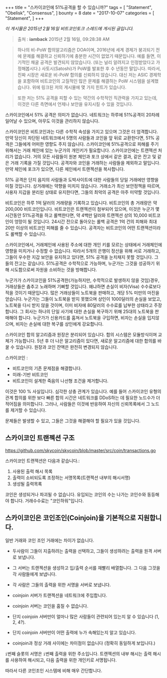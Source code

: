 +++
title = "스카이코인에 51%공격을 할 수 있습니까?"
tags = [
    "Statement",
    "Obelisk",
    "Consensus",
]
bounty = 8
date = "2017-10-07"
categories = [
    "Statement",
]
+++

*이 게시물은 2015년 2월 16일 비트코인토크 스레드에 게시된 글입니다.*

> 출처 : **iamback** 2015년 2월 16일, 09:28:38 AM

> 하나의 비-PoW 합의알고리즘은 DOA이며, 2016년에 세계 경제가 붕괴되기 전에 
문제를 해결하고 신뢰하기에 충분한 시간이 없었기 때문입니다.
예를 들면, 이기적인 채굴 공격은 발견되지 않았습니다.
(또는 널리 알려지고 인정받았다고 가정해봅시다.)
사토시(Satoshi)가 PoW를 발표한 후 수 년동안 말입니다.
따라서, 진짜 시장은 새로운 비-PoW 합의를 신뢰하지 않습니다.
대신 저는 ASIC 경제학을 포함하여 비트코인의 고질적인 
많은 문제를 해결하는 PoW 시스템을 설계했습니다.
위에 링크된 저의 게시물에 몇 가지 힌트가 있습니다.

> 또한 저는 51% 공격을 피할 수 있는 약간의 수학적인 직관력을 가지고 있는데, 
이것은 다른 측면에서 언제나 보안을 유지시킬 수 있을 것입니다.

스카이코인에서 51% 공격은 의미가 없습니다. 
네트워크는 하루에 51%공격이 20차례 일어날 수 있으며, 아무도 이것을 관리하지 않습니다.

스카이코인은 비트코인과는 다른 수학적 속성을 가지고 있으며 그것은 더 엄격합니다.
만약 당신이 차단된 네트워크에서 5명의 사람들과 코인을 앞 뒤로 교환한다면, 
51% 공격은 그들에게 어떠한 영향도 주지 않습니다.
스카이코인에 51%공격으로 피해를 주기 위해서는 거래 체인에 있는 누군가의 개인키가 필요합니다.
스카이코인에는 트랜젝션 처리가 없습니다.
거의 모든 사람들이 원본 체인과 포크 상에서 같은 결과, 
같은 잔고 및 같은 거래 기록을 가질 것입니다.
공격자와 코인을 거래하는 사람들을 제외하고 말입니다.
만약 체인에 포크가 있으면, 다른 체인에서 트랜젝션을 복사합니다.

51% 공격은 단지 음지의 사람들과 도박사이트에 대한 사람들의 당일 거래에만 영향을 미칠 것입니다.
상거래에는 약향을 미치지 않습니다.
거래소가 최신 보안정책을 따르며, 사용자 지갑을 분리된 상태로 유지한다면, 
그들의 최악의 공격은 아주 미약할 것입니다.

비트코인은 하루 1억 달러의 거래량을 기록하고 있습니다. 
비트코인의 총 거래량은 약 200,000 비트코인입니다. 
비트코인은 트랜젝션이 첨부되어 있으며, 
이것은 누군가 몇 시간동안 51%공격을 하고 롤백한다면, 
약 4백만 달러와 트랜젝션 상의 10,000 비트코인이 
엉망이 될 것입니다. 24시간 전으로 돌아오는 롤백 공격은 
1억 건의 피해와 최대 20만 이상의 비트코인 피해를 줄 수 있습니다.
공격자는 비트코인의 어떤 트랜젝션이라도 롤백할 수 있습니다.  

스카이코인에서, 거래체인에 사용된 주소에 대한 개인 키를 모르는 상태에서 
거래체인에 영향을 미치거나 수정할 수 없습니다.
따라서 5개의 은행이 정산을 위해 서로 거래하고, 
그들이 우수한 지갑 보안을 유지하고 있다면, 51% 공격을 눈치채지 못할 것입니다.
그들의 잔고는 같습니다. 51%공격은 수학적으로 가능하며, 
누군가는 그것을 성공하기 위해 시도함으로써 자원을 소비하는 것을 방해합니다.

누군가가 스카이코인을 51%공격한(가능하지만, 수학적으로 발생하지 않을 것임)경우, 
거래상들은 춤추고 노래하며 기뻐할 것입니다.
왜냐하면 손실이 비자(Visa) 수수료보다 적을 것이기 때문입니다.
많은 거래상들이 노트북을 판매하고, 개당 5% 미만의 마진을 얻습니다. 
누군가는 그들이 노트북을 받지 못했으며 상인이 1000달러의 손실을 보았고,
노트북을 다시 받지 않을 것이며, 이미 비자에 80달러의 수수료를 납부한 상태라고 주장합니다.
그 회사는 하나의 단일 사기에 대한 손실을 복구하기 위해 25대의 노트북을 판매해야 합니다.
누군가가 신용카드를 훔쳐서 노트북을 구입하면, 
비자는 손실을 입지않으며, 비자는 손실에 대한 복구를 상인에게 강요합니다.

스카이코인 합의 알고리즘과 원장은 분리되어 있습니다. 합의 시스템은 모듈방식이며 교체가 가능합니다. 
5년 후 더 나은 알고리즘이 있다면, 새로운 알고리즘에 대한 합의를 바꿀 수 있습니다. 원장과 코인 잔액은 완전히 변경되지 않습니다.

스카이코인 :

- 비트코인의 기존 문제점을 해결합니다.
- 미래-기반 비트코인
- 비트코인이 설계한 죽음의 나선형 조건을 제거합니다.

이것은 100 % 사실입니다. 심각한 상충 관계가 있습니다. 
예를 들어 스카이코인 유형의 관계 합의를 위한 보다 빠른 합의 시간은 
네트워크를 DDoS하는 데 필요한 노드수가 더 적어짐을 의미합니다. 
그러나, 사람들은 이것에 반응하여 자신의 신뢰목록에서 그 노드를 제거할 수 있습니다.

문제들은 발생할 수 있고, 그들은 그것을 해결해야 할 필요가 있을 것입니다.

## 스카이코인 트랜젝션 구조

https://github.com/skycoin/skycoin/blob/master/src/coin/transactions.go

스카이코인 트랜젝션은 다음과 같습니다.:

1) 사용된 출력 해시 목록
2) 출력이 소비되도록 조정하는 서명목록(트랜젝션 내부의 해시서명)
3) 생성될 출력목록

코인은 생성되거나 파괴될 수 없습니다. 유입되는 코인의 수는 나가는 코인수와 동등해야 합니다.
거래수수료는 "코인하워"입니다.

## 스카이코인은 코인조인(Coinjoin)을 기본적으로 지원합니다.

일반 거래와 코인 조인 거래에는 차이가 없습니다.

- 두사람이 그들이 지출하려는 출력을 선택하고, 그들이 생성하려는 출력을 원격 서버로 보냅니다. 
- 그 서버는 트랜젝션을 생성하고 입/출력 순서를 재빨리 배열합니다.
  그 다음 그것을 각 사람들에게 보냅니다.
- 각 사람은 그들의 출력을 위한 서명을 서버로 보냅니다.
- coinjoin 서버가 트랜젝션을 네트워크에 주입합니다.

- coinjoin 서버는 코인을 훔칠 수 없습니다.
- 단지 coinjoin 서버만이 얼마나 많은 사람들이 관련되어 있는지 알 수 있습니다 (1, 2, 4?).
- 단지 coinjoin 서버만이 어떤 출력에 누가 속해있는지 알고 있습니다.
- coinjoin과 정상 거래 사이에는 차이점이 없습니다 (정확히 동일하게 보입니다.)

`i`번째 슬롯의 서명은 `i`번째 출력을 위한 주소입니다. 
트랜젝션의 내부 해시는 출력 해시를 사용하여 해시되고, 
다음 출력을 위한 개인키로 서명됩니다.

따라서 다른 코인조인 시스템에 비해 매우 간단합니다.
